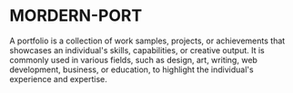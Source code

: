 # MORDERN-PORT
A portfolio is a collection of work samples, projects, or achievements that showcases an individual's skills, capabilities, or creative output. It is commonly used in various fields, such as design, art, writing, web development, business, or education, to highlight the individual's experience and expertise. 

